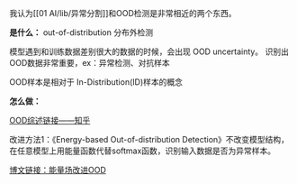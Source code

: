 我认为[[01 AI/lib/异常分割]]和OOD检测是非常相近的两个东西。

**是什么：**
out-of-distribution 分布外检测

模型遇到和训练数据差别很大的数据的时候，会出现 OOD uncertainty。
识别出OOD数据非常重要，ex：异常检测、对抗样本

OOD样本是相对于 In-Distribution(ID)样本的概念


**怎么做：**

[OOD综述链接——知乎](https://zhuanlan.zhihu.com/p/102870562)

改进方法1：《Energy-based Out-of-distribution Detection》不改变模型结构，在任意模型上用能量函数代替softmax函数，识别输入数据是否为异常样本。

[博文链接：能量场改进OOD](https://blog.csdn.net/yanguang1470/article/details/122624493)


